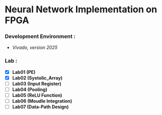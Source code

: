 # Neural Network Implementation on FPGA  

### Development Environment : 
- *Vivado, version 2025*   


### Lab : 
- [x] **Lab01 (PE)**
- [X] **Lab02 (Systolic_Array)**
- [ ] **Lab03 (Input Register)**
- [ ] **Lab04 (Pooling)**
- [ ] **Lab05 (ReLU Function)**
- [ ] **Lab06 (Moudle Integration)**
- [ ] **Lab07 (Data-Path Design)**
